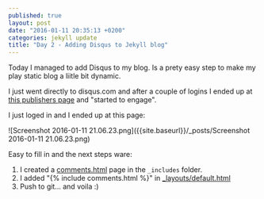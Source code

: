 ```yaml
---
published: true
layout: post
date: "2016-01-11 20:35:13 +0200"
categories: jekyll update
title: "Day 2 - Adding Disqus to Jekyll blog"
---
```





Today I managed to add Disqus to my blog. Is a prety easy step to make my play static blog a liitle bit dynamic.

I just went directly to disqus.com and after a couple of logins I ended up at [this publishers page](https://publishers.disqus.com/engage) and "started to engage".

I just loged in and I ended up at this page:

![Screenshot 2016-01-11 21.06.23.png]({{site.baseurl}}/_posts/Screenshot 2016-01-11 21.06.23.png)

Easy to fill in and the next steps ware:
1. I created a [comments.html](https://github.com/melaniaandrisan/melaniaandrisan.github.io/blob/master/_includes/comments.html) page in the `_includes` folder.
2. I added "{% include comments.html %}" in [_layouts/default.html](https://github.com/melaniaandrisan/melaniaandrisan.github.io/blob/master/_layouts/default.html)
3. Push to git... and voila :)

